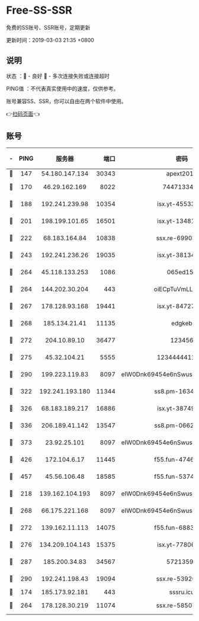 # Free-SS-SSR

免费的SS账号、SSR账号，定期更新

更新时间：2019-03-03 21:35 +0800

## 说明

状态     ：🙂 - 良好 🙁 - 多次连接失败或连接超时

PING值   ：不代表真实使用中的速度，仅供参考。

账号兼容SS、SSR，你可以自由在两个软件中使用。

👉[扫码页面](https://liesauer.github.io/free-ss-ssr.github.io/)👈

## 账号

|-|PING|服务器|端口|密码|加密方式|区域|
|:----:|:----:|:-----:|-----:|:----:|:----:|:----:|
|🙂|147|54.180.147.134|30343|apext2019|chacha20|KR|
|🙂|170|46.29.162.169|8022|7447133485|aes-256-cfb|RU|
|🙂|188|192.241.239.98|10354|isx.yt-45533403|aes-256-cfb|US|
|🙂|201|198.199.101.65|16501|isx.yt-13481478|aes-256-cfb|US|
|🙂|222|68.183.164.84|10838|ssx.re-69903190|aes-256-cfb|US|
|🙂|243|192.241.236.26|19035|isx.yt-38134679|aes-256-cfb|US|
|🙂|264|45.118.133.253|1086|065ed15a|aes-256-cfb|SG|
|🙂|264|144.202.30.204|443|oiECpTuVmLLxk4Ts|aes-256-cfb|US|
|🙂|267|178.128.93.168|19441|isx.yt-84727803|aes-256-cfb|SG|
|🙂|268|185.134.21.41|11135|edgkeb|aes-256-cfb|GB|
|🙂|272|204.10.89.10|36477|123456|aes-256-cfb|US|
|🙂|275|45.32.104.21|5555|1234444411111|aes-256-cfb|SG|
|🙂|290|199.223.119.83|8097|eIW0Dnk69454e6nSwuspv9DmS201tQ0D|aes-256-cfb|US|
|🙂|322|192.241.193.180|11344|ss8.pm-16345934|aes-256-cfb|US|
|🙂|326|68.183.189.217|16886|isx.yt-38749717|aes-256-cfb|SG|
|🙂|336|206.189.41.142|13547|ss8.pm-06627885|aes-256-cfb|SG|
|🙂|373|23.92.25.101|8097|eIW0Dnk69454e6nSwuspv9DmS201tQ0D|aes-256-cfb|US|
|🙂|426|172.104.6.17|11445|f55.fun-47466889|aes-256-cfb|US|
|🙂|457|45.56.106.48|18585|f55.fun-53745027|aes-256-cfb|US|
|🙂|218|139.162.104.193|8097|eIW0Dnk69454e6nSwuspv9DmS201tQ0D|aes-256-cfb|JP|
|🙂|268|66.175.221.168|8097|eIW0Dnk69454e6nSwuspv9DmS201tQ0D|aes-256-cfb|US|
|🙂|272|139.162.11.113|14075|f55.fun-68835122|aes-256-cfb|SG|
|🙂|276|134.209.104.143|15375|isx.yt-77806591|aes-256-cfb|SG|
|🙂|287|185.200.34.83|34567|57213592|aes-256-cfb|US|
|🙂|290|192.241.198.43|19094|ssx.re-53926078|aes-256-cfb|US|
|🙁|174|185.173.92.181|443|sssru.icu|rc4-md5|RU|
|🙁|264|178.128.30.219|11074|ssx.re-58507780|aes-256-cfb|SG|
